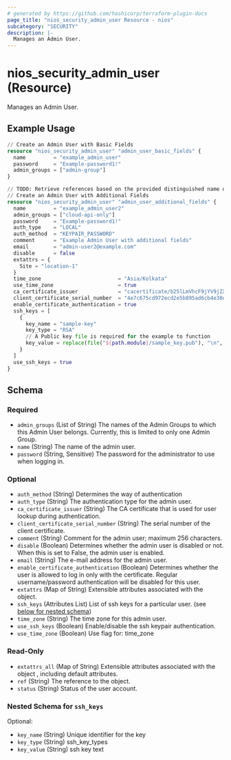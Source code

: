 ```yaml
---
# generated by https://github.com/hashicorp/terraform-plugin-docs
page_title: "nios_security_admin_user Resource - nios"
subcategory: "SECURITY"
description: |-
  Manages an Admin User.
---
```


# nios_security_admin_user (Resource)

Manages an Admin User.

## Example Usage

```terraform
// Create an Admin User with Basic Fields
resource "nios_security_admin_user" "admin_user_basic_fields" {
  name         = "example_admin_user"
  password     = "Example-password1!"
  admin_groups = ["admin-group"]
}

// TODO: Retrieve references based on the provided distinguished name of the object: cacertificate
// Create an Admin User with Additional Fields
resource "nios_security_admin_user" "admin_user_additional_fields" {
  name         = "example_admin_user2"
  admin_groups = ["cloud-api-only"]
  password     = "Example-password1!"
  auth_type    = "LOCAL"
  auth_method  = "KEYPAIR_PASSWORD"
  comment      = "Example Admin User with additional fields"
  email        = "admin-user2@example.com"
  disable      = false
  extattrs = {
    Site = "location-1"
  }
  time_zone                         = "Asia/Kolkata"
  use_time_zone                     = true
  ca_certificate_issuer             = "cacertificate/b25lLmVhcF9jYV9jZXJ0JDAuNzg5Y2IyOGVkZDgyMDE5MTYzODljOGQ5MGI2MTM4YmFlNDIxODY1YmY2YWZlMTdiMmEyNDRjNTIwNDRkMGQ3NWFiMGY0MGFjNTBmYzc3ZGMwM2YwOTI2NWRhNDRkYzllMjQ0OTBkZmMyMWEyOWVlYmIxODhlMDFlMWY5OGYwOTg:CN%3D%22ib-root-ca%22"
  client_certificate_serial_number  = "4e7c675cd972ecd2e5b895ad6cb4e38e6d77b4b4"
  enable_certificate_authentication = true
  ssh_keys = [
    {
      key_name = "sample-key"
      key_type = "RSA"
      // A Public key file is required for the example to function
      key_value = replace(file("${path.module}/sample_key.pub"), "\n", "")
    }
  ]
  use_ssh_keys = true
}
```

<!-- schema generated by tfplugindocs -->
## Schema

### Required

- `admin_groups` (List of String) The names of the Admin Groups to which this Admin User belongs. Currently, this is limited to only one Admin Group.
- `name` (String) The name of the admin user.
- `password` (String, Sensitive) The password for the administrator to use when logging in.

### Optional

- `auth_method` (String) Determines the way of authentication
- `auth_type` (String) The authentication type for the admin user.
- `ca_certificate_issuer` (String) The CA certificate that is used for user lookup during authentication.
- `client_certificate_serial_number` (String) The serial number of the client certificate.
- `comment` (String) Comment for the admin user; maximum 256 characters.
- `disable` (Boolean) Determines whether the admin user is disabled or not. When this is set to False, the admin user is enabled.
- `email` (String) The e-mail address for the admin user.
- `enable_certificate_authentication` (Boolean) Determines whether the user is allowed to log in only with the certificate. Regular username/password authentication will be disabled for this user.
- `extattrs` (Map of String) Extensible attributes associated with the object.
- `ssh_keys` (Attributes List) List of ssh keys for a particular user. (see [below for nested schema](#nestedatt--ssh_keys))
- `time_zone` (String) The time zone for this admin user.
- `use_ssh_keys` (Boolean) Enable/disable the ssh keypair authentication.
- `use_time_zone` (Boolean) Use flag for: time_zone

### Read-Only

- `extattrs_all` (Map of String) Extensible attributes associated with the object , including default attributes.
- `ref` (String) The reference to the object.
- `status` (String) Status of the user account.

<a id="nestedatt--ssh_keys"></a>
### Nested Schema for `ssh_keys`

Optional:

- `key_name` (String) Unique identifier for the key
- `key_type` (String) ssh_key_types
- `key_value` (String) ssh key text
